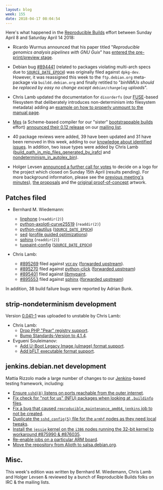 ```yaml
---
layout: blog
week: 155
date: 2018-04-17 08:04:54
---
```


Here's what happened in the [Reproducible Builds](https://reproducible-builds.org) effort between Sunday April 8 and Saturday April 14 2018:

* Ricardo Wurmus announced that his paper titled "*Reproducible genomics analysis pipelines with GNU Guix*" has [entered the pre-print/preview stage](https://lists.reproducible-builds.org/pipermail/rb-general/2018-April/000861.html).

* Debian bug <a href="https://bugs.debian.org/894441">#894441</a> (related to packages violating multi-arch specs due to [`SOURCE_DATE_EPOCH`](https://reproducible-builds.org/specs/source-date-epoch/)) was originally filed against `dpkg-dev`. However, it was reassigned this week to the `ftp.debian.org` meta-package via `buildd.debian.org` and finally retitled to "*binNMUs should be replaced by easy no change except `debian/changelog` uploads*".

- Chris Lamb updated the documentation for `disorderfs` (our [FUSE](https://github.com/libfuse/libfuse)-based filesystem that deliberately introduces non-determinism into filesystem metadata) adding an [example on how to properly unmount to the manual page](https://anonscm.debian.org/git/reproducible/disorderfs.git/commit/?id=68887c3).

- [Mes](https://gitlab.com/janneke/mes) (a Scheme-based compiler for our "sister" [bootstrappable builds](http://bootstrappable.org) effort) [announced their 0.12 release](https://lists.reproducible-builds.org/pipermail/rb-general/2018-April/000847.html) on our [mailing list](https://lists.reproducible-builds.org/pipermail/rb-general/).

- 40 package reviews were added, 39 have been updated and 31 have been removed in this week, adding to our [knowledge about identified issues](https://tests.reproducible-builds.org/debian/index_issues.html). In addition, two issue types were added by Chris Lamb ([build\_path\_in\_mip\_files\_generated\_by\_irafcl](https://anonscm.debian.org/git/reproducible/notes.git/commit/?id=8c908b04) and [nondeterminism\_in\_autolex\_bin](https://anonscm.debian.org/git/reproducible/notes.git/commit/?id=d8c36f73)).

* Holger Levsen [announced a further call for votes](https://lists.reproducible-builds.org/pipermail/rb-general/2018-April/000872.html) to decide on a logo for the project which closed on Sunday 15th April (results pending). For more background information, please see the [previous meeting's minutes](https://lists.reproducible-builds.org/pipermail/rb-general/2018-March/000839.html)), [the proposals](https://demo.identihub.co/project/r-b-logo-voting/) and the [original proof-of-concept](https://wiki.debian.org/ReproducibleBuilds/Logo) artwork.


Patches filed
-------------

* Bernhard M. Wiedemann:
    * [linphone](http://lists.nongnu.org/archive/html/linphone-developers/2018-04/msg00012.html) (`readdir(2)`)
    * [python-axolotl-curve25519](https://github.com/tgalal/python-axolotl-curve25519/pull/17) (`readdir(2)`)
    * [python-nautilus](https://bugzilla.gnome.org/show_bug.cgi?id=795063) ([`SOURCE_DATE_EPOCH`](https://reproducible-builds.org/specs/source-date-epoch/))
    * [sed](https://build.opensuse.org/request/show/596431) ([profile guided optimizations](https://github.com/bmwiedemann/theunreproduciblepackage/tree/master/pgo))
    * [sphinx](https://github.com/sphinx-doc/sphinx/pull/4838) (`readdir(2)`)
    * [tuxpaint-config](https://sourceforge.net/p/tuxpaint/tuxpaint-config/merge-requests/2/) ([`SOURCE_DATE_EPOCH`](https://reproducible-builds.org/specs/source-date-epoch/))

* Chris Lamb:
    * <a href="https://bugs.debian.org/895269">#895269</a> filed against <a href="https://tracker.debian.org/pkg/vcr.py">vcr.py</a> ([forwarded upstream](https://github.com/kevin1024/vcrpy/pull/350)).
    * <a href="https://bugs.debian.org/895270">#895270</a> filed against <a href="https://tracker.debian.org/pkg/python-click">python-click</a> ([forwarded upstream](https://github.com/pallets/click/pull/963))
    * <a href="https://bugs.debian.org/895401">#895401</a> filed against <a href="https://tracker.debian.org/pkg/libmypaint">libmypaint</a>.
    * <a href="https://bugs.debian.org/895553">#895553</a> filed against <a href="https://tracker.debian.org/pkg/sphinx">sphinx</a> ([forwarded upstream](https://github.com/sphinx-doc/sphinx/pull/4834))

In addition, 38 build failure bugs were reported by Adrian Bunk.

strip-nondeterminism development
--------------------------------

Version [0.041-1](https://tracker.debian.org/news/949435/accepted-strip-nondeterminism-0041-1-source-all-into-unstable/) was uploaded to unstable by Chris Lamb:

- Chris Lamb:
    - [Drop PHP "Pear" registry support](https://anonscm.debian.org/git/reproducible/strip-nondeterminism.git/commit/?id=96f7c52).
    - [Bump Standards-Version to 4.1.4](https://anonscm.debian.org/git/reproducible/strip-nondeterminism.git/commit/?id=b15d7a7).
- Evgueni Souleimanov:
    - [Add U-Boot Legacy Image (uImage) format support](https://anonscm.debian.org/git/reproducible/strip-nondeterminism.git/commit/?id=ae8bd432d5d68e3ef54d825d48e9f57b2959edb4).
    - [Add bFLT executable format support](https://anonscm.debian.org/git/reproducible/strip-nondeterminism.git/commit/?id=6cdf90c799764745af081bec6f6cd73d42a1682a).


jenkins.debian.net development
------------------------------

Mattia Rizzolo made a large number of changes to our [Jenkins](https://jenkins.io/)-based testing framework, including:

- [Ensure `sshd(8)` listens on ports reachable from the outer internet](https://salsa.debian.org/qa/jenkins.debian.net/commit/8b1c4fd8).
- [Fix check for "not for us" (NFU) packages when looking at `.buildinfo` files](https://salsa.debian.org/qa/jenkins.debian.net/commit/85c8b021).
- [Fix a bug that caused `reproducible_maintenance_amd64_jenkins` job to not be created](https://salsa.debian.org/qa/jenkins.debian.net/commit/f12535ed).
- [Duplicate the `sshd_config(5)` file for the `armhf` nodes as they need local tweaks](https://salsa.debian.org/qa/jenkins.debian.net/commit/d9379511).
- [Install the `jessie` kernel on the `i386` nodes running the 32-bit kernel to workaround #875990 & #876035](https://salsa.debian.org/qa/jenkins.debian.net/commit/12b21850).
- [Re-enable jobs on a particular ARM board](https://salsa.debian.org/qa/jenkins.debian.net/commit/e8a31252).
- [Move the repository from Alioth to salsa.debian.org](https://salsa.debian.org/qa/jenkins.debian.net/commit/0ba4a089).

Misc.
-----

This week's edition was written by Bernhard M. Wiedemann, Chris Lamb and Holger Levsen & reviewed by a bunch of Reproducible Builds folks on IRC & the mailing lists.
